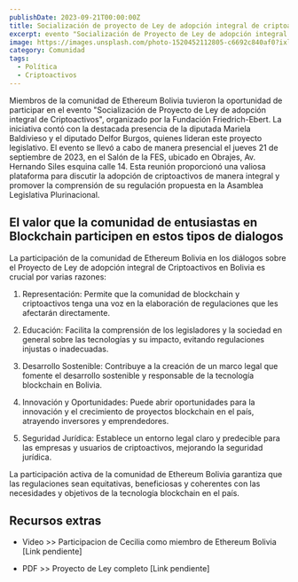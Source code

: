 ```yaml
---
publishDate: 2023-09-21T00:00:00Z
title: Socialización de proyecto de Ley de adopción integral de criptoactivos
excerpt: evento "Socialización de Proyecto de Ley de adopción integral de Criptoactivos", organizado por la Fundación Friedrich-Ebert
image: https://images.unsplash.com/photo-1520452112805-c6692c840af0?ixlib=rb-4.0.3&ixid=M3wxMjA3fDB8MHxwaG90by1wYWdlfHx8fGVufDB8fHx8fA%3D%3D&auto=format&fit=crop&w=2070&q=80
category: Comunidad
tags:
  - Política
  - Criptoactivos
---
```


Miembros de la comunidad de Ethereum Bolivia tuvieron la oportunidad de participar en el evento "Socialización de Proyecto de Ley de adopción integral de Criptoactivos", organizado por la Fundación Friedrich-Ebert. La iniciativa contó con la destacada presencia de la diputada Mariela Baldivieso y el diputado Delfor Burgos, quienes lideran este proyecto legislativo. El evento se llevó a cabo de manera presencial el jueves 21 de septiembre de 2023, en el Salón de la FES, ubicado en Obrajes, Av. Hernando Siles esquina calle 14. Esta reunión proporcionó una valiosa plataforma para discutir la adopción de criptoactivos de manera integral y promover la comprensión de su regulación propuesta en la Asamblea Legislativa Plurinacional.

## El valor que la comunidad de entusiastas en Blockchain participen en estos tipos de dialogos

La participación de la comunidad de Ethereum Bolivia en los diálogos sobre el Proyecto de Ley de adopción integral de Criptoactivos en Bolivia es crucial por varias razones:

1. Representación: Permite que la comunidad de blockchain y criptoactivos tenga una voz en la elaboración de regulaciones que les afectarán directamente.

2. Educación: Facilita la comprensión de los legisladores y la sociedad en general sobre las tecnologías y su impacto, evitando regulaciones injustas o inadecuadas.

3. Desarrollo Sostenible: Contribuye a la creación de un marco legal que fomente el desarrollo sostenible y responsable de la tecnología blockchain en Bolivia.

4. Innovación y Oportunidades: Puede abrir oportunidades para la innovación y el crecimiento de proyectos blockchain en el país, atrayendo inversores y emprendedores.

5. Seguridad Jurídica: Establece un entorno legal claro y predecible para las empresas y usuarios de criptoactivos, mejorando la seguridad jurídica.

La participación activa de la comunidad de Ethereum Bolivia garantiza que las regulaciones sean equitativas, beneficiosas y coherentes con las necesidades y objetivos de la tecnología blockchain en el país.
## Recursos extras

- Video >> Participacion de Cecilia como miembro de Ethereum Bolivia [Link pendiente]

- PDF >> Proyecto de Ley completo  [Link pendiente]
